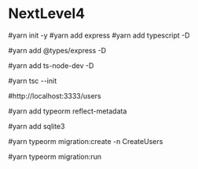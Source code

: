 # NextLevel4

#yarn init -y 
#yarn add express 
#yarn add typescript -D

#yarn add @types/express -D 

#yarn add ts-node-dev -D 

#yarn tsc --init

#http://localhost:3333/users


#yarn add typeorm reflect-metadata

#yarn add sqlite3 


#yarn typeorm migration:create -n CreateUsers

#yarn typeorm migration:run